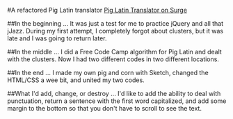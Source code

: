 #A refactored Pig Latin translator
[Pig Latin Translator on Surge](http://ihatetoast-piglatin.surge.sh)

##In the beginning ...
It was just a test for me to practice jQuery and all that jJazz. During my first attempt, I completely forgot about clusters, but it was late and I was going to return later.

##In the middle ...
I did a Free Code Camp algorithm for Pig Latin and dealt with the clusters. Now I had two different codes in two different locations.

##In the end ...
I made my own pig and corn with Sketch, changed the HTML/CSS a wee bit, and united my two codes. 

##What I'd add, change, or destroy ...
I'd like to add the ability to deal with punctuation, return a sentence with the first word capitalized, and add some margin to the bottom so that you don't have to scroll to see the text. 